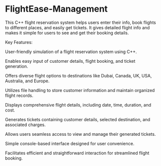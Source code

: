 # FlightEase-Management
This C++ flight reservation system helps users enter their info, book flights to different places, and easily get tickets. It gives detailed flight info and makes it simple for users to see and get their booking details.

Key Features:

User-friendly simulation of a flight reservation system using C++.

Enables easy input of customer details, flight booking, and ticket generation.

Offers diverse flight options to destinations like Dubai, Canada, UK, USA, Australia, and Europe.

Utilizes file handling to store customer information and maintain organized flight records.

Displays comprehensive flight details, including date, time, duration, and cost.

Generates tickets containing customer details, selected destination, and associated charges.

Allows users seamless access to view and manage their generated tickets.

Simple console-based interface designed for user convenience.

Facilitates efficient and straightforward interaction for streamlined flight booking.
